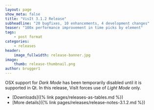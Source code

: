 ```yaml
---
layout: page
show_meta: false
title: "VisIt 3.1.2 Release"
subheadline: "20 bugfixes, 10 enhancements, 4 development changes"
teaser: "100x performance improvement in time picks by element"
tags:
    - post format
categories:
    - releases
header:
    image_fullwidth: release-banner.jpg
image:
    thumb: release-thumbnail.png
author: brugger1
---
```


OSX support for *Dark Mode* has been temporarily disabled until it is
supported in Qt. In this release, VisIt forces use of *Light Mode* only.

* [Downloads]({% link pages/releases-as-tables.md %})
* [More details]({% link pages/releases/release-notes-3.1.2.md %})
